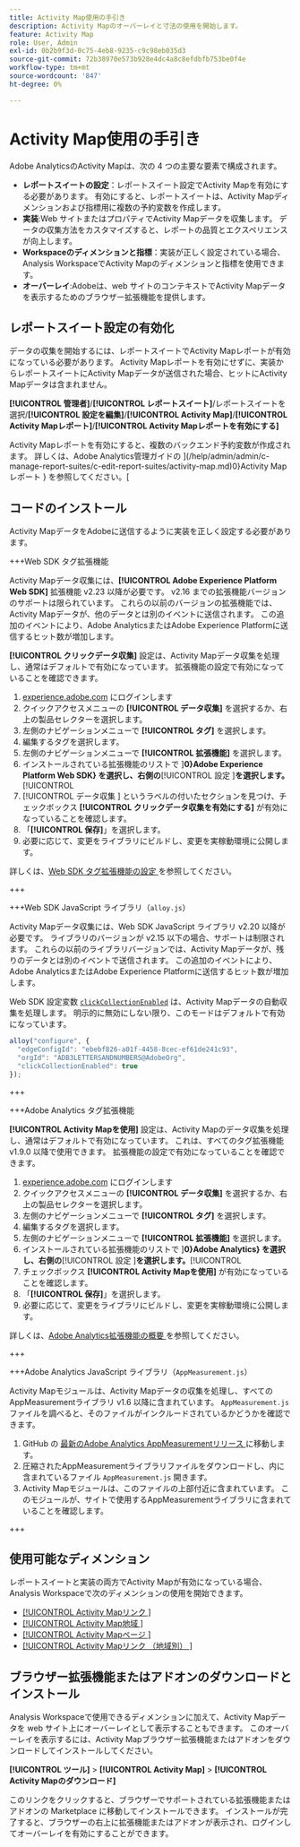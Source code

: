 ```yaml
---
title: Activity Map使用の手引き
description: Activity Mapのオーバーレイと寸法の使用を開始します。
feature: Activity Map
role: User, Admin
exl-id: 0b2b9f3d-0c75-4eb8-9235-c9c98eb035d3
source-git-commit: 72b38970e573b928e4dc4a8c8efdbfb753be0f4e
workflow-type: tm+mt
source-wordcount: '847'
ht-degree: 0%

---
```


# Activity Map使用の手引き

Adobe AnalyticsのActivity Mapは、次の 4 つの主要な要素で構成されます。

* **レポートスイートの設定**：レポートスイート設定でActivity Mapを有効にする必要があります。 有効にすると、レポートスイートは、Activity Mapディメンションおよび指標用に複数の予約変数を作成します。
* **実装**:Web サイトまたはプロパティでActivity Mapデータを収集します。 データの収集方法をカスタマイズすると、レポートの品質とエクスペリエンスが向上します。
* **Workspaceのディメンションと指標**：実装が正しく設定されている場合、Analysis WorkspaceでActivity Mapのディメンションと指標を使用できます。
* **オーバーレイ**:Adobeは、web サイトのコンテキストでActivity Mapデータを表示するためのブラウザー拡張機能を提供します。

## レポートスイート設定の有効化

データの収集を開始するには、レポートスイートでActivity Mapレポートが有効になっている必要があります。 Activity Mapレポートを有効にせずに、実装からレポートスイートにActivity Mapデータが送信された場合、ヒットにActivity Mapデータは含まれません。

**[!UICONTROL 管理者]**/**[!UICONTROL レポートスイート]**/レポートスイートを選択/**[!UICONTROL 設定を編集]**/**[!UICONTROL Activity Map]**/**[!UICONTROL Activity Mapレポート]**/**[!UICONTROL Activity Mapレポートを有効にする]**

Activity Mapレポートを有効にすると、複数のバックエンド予約変数が作成されます。 詳しくは、Adobe Analytics管理ガイドの ](/help/admin/admin/c-manage-report-suites/c-edit-report-suites/activity-map.md)0}Activity Mapレポート } を参照してください。[

## コードのインストール

Activity MapデータをAdobeに送信するように実装を正しく設定する必要があります。

+++Web SDK タグ拡張機能

Activity Mapデータ収集には、**[!UICONTROL Adobe Experience Platform Web SDK]** 拡張機能 v2.23 以降が必要です。 v2.16 までの拡張機能バージョンのサポートは限られています。 これらの以前のバージョンの拡張機能では、Activity Mapデータが、他のデータとは別のイベントに送信されます。 この追加のイベントにより、Adobe AnalyticsまたはAdobe Experience Platformに送信するヒット数が増加します。

**[!UICONTROL クリックデータ収集]** 設定は、Activity Mapデータ収集を処理し、通常はデフォルトで有効になっています。 拡張機能の設定で有効になっていることを確認できます。

1. [experience.adobe.com](https://experience.adobe.com) にログインします
1. クイックアクセスメニューの **[!UICONTROL データ収集]** を選択するか、右上の製品セレクターを選択します。
1. 左側のナビゲーションメニューで **[!UICONTROL タグ]** を選択します。
1. 編集するタグを選択します。
1. 左側のナビゲーションメニューで **[!UICONTROL 拡張機能]** を選択します。
1. インストールされている拡張機能のリストで ]**0}Adobe Experience Platform Web SDK} を選択し、右側の**[!UICONTROL  設定 ]**を選択します。**[!UICONTROL 
1. [!UICONTROL  データ収集 ] というラベルの付いたセクションを見つけ、チェックボックス **[!UICONTROL クリックデータ収集を有効にする]** が有効になっていることを確認します。
1. 「**[!UICONTROL 保存]**」を選択します。
1. 必要に応じて、変更をライブラリにビルドし、変更を実稼動環境に公開します。

詳しくは、[Web SDK タグ拡張機能の設定 ](https://experienceleague.adobe.com/en/docs/experience-platform/tags/extensions/client/web-sdk/web-sdk-extension-configuration#data-collection) を参照してください。

+++

+++Web SDK JavaScript ライブラリ（`alloy.js`）

Activity Mapデータ収集には、Web SDK JavaScript ライブラリ v2.20 以降が必要です。 ライブラリのバージョンが v2.15 以下の場合、サポートは制限されます。 これらの以前のライブラリバージョンでは、Activity Mapデータが、残りのデータとは別のイベントで送信されます。 この追加のイベントにより、Adobe AnalyticsまたはAdobe Experience Platformに送信するヒット数が増加します。

Web SDK 設定変数 [`clickCollectionEnabled`](https://experienceleague.adobe.com/en/docs/experience-platform/web-sdk/commands/configure/clickcollectionenabled) は、Activity Mapデータの自動収集を処理します。 明示的に無効にしない限り、このモードはデフォルトで有効になっています。

```js
alloy("configure", {
  "edgeConfigId": "ebebf826-a01f-4458-8cec-ef61de241c93",
  "orgId": "ADB3LETTERSANDNUMBERS@AdobeOrg",
  "clickCollectionEnabled": true
});
```

+++

+++Adobe Analytics タグ拡張機能

**[!UICONTROL Activity Mapを使用]** 設定は、Activity Mapのデータ収集を処理し、通常はデフォルトで有効になっています。 これは、すべてのタグ拡張機能 v1.9.0 以降で使用できます。 拡張機能の設定で有効になっていることを確認できます。

1. [experience.adobe.com](https://experience.adobe.com) にログインします
1. クイックアクセスメニューの **[!UICONTROL データ収集]** を選択するか、右上の製品セレクターを選択します。
1. 左側のナビゲーションメニューで **[!UICONTROL タグ]** を選択します。
1. 編集するタグを選択します。
1. 左側のナビゲーションメニューで **[!UICONTROL 拡張機能]** を選択します。
1. インストールされている拡張機能のリストで ]**0}Adobe Analytics} を選択し、右側の**[!UICONTROL  設定 ]**を選択します。**[!UICONTROL 
1. チェックボックス **[!UICONTROL Activity Mapを使用]** が有効になっていることを確認します。
1. 「**[!UICONTROL 保存]**」を選択します。
1. 必要に応じて、変更をライブラリにビルドし、変更を実稼動環境に公開します。

詳しくは、[Adobe Analytics拡張機能の概要 ](https://experienceleague.adobe.com/en/docs/experience-platform/tags/extensions/client/analytics/overview) を参照してください。

+++

+++Adobe Analytics JavaScript ライブラリ（`AppMeasurement.js`）

Activity Mapモジュールは、Activity Mapデータの収集を処理し、すべてのAppMeasurementライブラリ v1.6 以降に含まれています。 `AppMeasurement.js` ファイルを調べると、そのファイルがインクルードされているかどうかを確認できます。

1. GitHub の [ 最新のAdobe Analytics AppMeasurementリリース ](https://github.com/adobe/appmeasurement/releases/latest) に移動します。
1. 圧縮されたAppMeasurementライブラリファイルをダウンロードし、内に含まれているファイル `AppMeasurement.js` 開きます。
1. Activity Mapモジュールは、このファイルの上部付近に含まれています。 このモジュールが、サイトで使用するAppMeasurementライブラリに含まれていることを確認します。

+++

## 使用可能なディメンション

レポートスイートと実装の両方でActivity Mapが有効になっている場合、Analysis Workspaceで次のディメンションの使用を開始できます。

* [[!UICONTROL Activity Mapリンク ]](/help/components/dimensions/activity-map-link.md)
* [[!UICONTROL Activity Map地域 ]](/help/components/dimensions/activity-map-region.md)
* [[!UICONTROL Activity Mapページ ]](/help/components/dimensions/activity-map-page.md)
* [[!UICONTROL Activity Mapリンク （地域別） ]](/help/components/dimensions/activity-map-link-by-region.md)

## ブラウザー拡張機能またはアドオンのダウンロードとインストール

Analysis Workspaceで使用できるディメンションに加えて、Activity Mapデータを web サイト上にオーバーレイとして表示することもできます。 このオーバーレイを表示するには、Activity Mapブラウザー拡張機能またはアドオンをダウンロードしてインストールしてください。

**[!UICONTROL ツール]** > **[!UICONTROL Activity Map]** > **[!UICONTROL Activity Mapのダウンロード]**

このリンクをクリックすると、ブラウザーでサポートされている拡張機能またはアドオンの Marketplace に移動してインストールできます。 インストールが完了すると、ブラウザーの右上に拡張機能またはアドオンが表示され、ログインしてオーバーレイを有効にすることができます。
